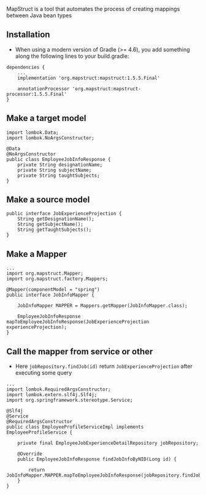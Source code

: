 MapStruct is a tool that automates the process of creating mappings between Java bean types

## Installation
- When using a modern version of Gradle (>= 4.6), you add something along the following lines to your build.gradle:
```
dependencies {
    ...
    implementation 'org.mapstruct:mapstruct:1.5.5.Final'
 
    annotationProcessor 'org.mapstruct:mapstruct-processor:1.5.5.Final'
}
```

## Make a target model
```
import lombok.Data;
import lombok.NoArgsConstructor;

@Data
@NoArgsConstructor
public class EmployeeJobInfoResponse {
    private String designationName;
    private String subjectName;
    private String taughtSubjects;
}
```

## Make a source model
```
public interface JobExperienceProjection {
    String getDesignationName();
    String getSubjectName();
    String getTaughtSubjects();
}
```

## Make a Mapper
```
...
import org.mapstruct.Mapper;
import org.mapstruct.factory.Mappers;

@Mapper(componentModel = "spring")
public interface JobInfoMapper {

    JobInfoMapper MAPPER = Mappers.getMapper(JobInfoMapper.class);

    EmployeeJobInfoResponse mapToEmployeeJobInfoResponse(JobExperienceProjection experienceProjection);
}
```

## Call the mapper from service or other
- Here `jobRepository.findJob(id)` return `JobExperienceProjection` after executing some query
```
...
import lombok.RequiredArgsConstructor;
import lombok.extern.slf4j.Slf4j;
import org.springframework.stereotype.Service;

@Slf4j
@Service
@RequiredArgsConstructor
public class EmployeeProfileServiceImpl implements EmployeeProfileService {

    private final EmployeeJobExperienceDetailRepository jobRepository;

    @Override
    public EmployeeJobInfoResponse findJobInfoByNID(Long id) {

        return JobInfoMapper.MAPPER.mapToEmployeeJobInfoResponse(jobRepository.findJob(id));
    }
}
```

